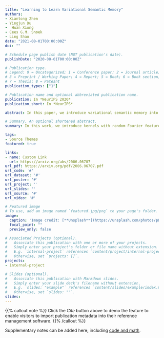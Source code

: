 ```yaml
---
title: "Learning to Learn Variational Semantic Memory"
authors:
- Xiantong Zhen
- Yingjun Du 
-  Huan Xiong
- Cees G.M. Snoek
- Ling Shao
date: "2021-08-01T00:00:00Z"
doi: ""

# Schedule page publish date (NOT publication's date).
publishDate: "2020-08-01T00:00:00Z"

# Publication type.
# Legend: 0 = Uncategorized; 1 = Conference paper; 2 = Journal article;
# 3 = Preprint / Working Paper; 4 = Report; 5 = Book; 6 = Book section;
# 7 = Thesis; 8 = Pateant
publication_types: ["1"]

# Publication name and optional abbreviated publication name.
publication: In *NeurIPS 2020*
publication_short: In *NeurIPS*

abstract: In this paper, we introduce variational semantic memory into meta-learning to acquire long-term knowledge for few-shot learning. The variational semantic memory accrues and stores semantic information for the probabilistic inference of class prototypes in a hierarchical Bayesian framework. The semantic memory is grown from scratch and gradually consolidated by absorbing information from tasks it experiences. By doing so, it is able to accumulate long-term, general knowledge that enables it to learn new concepts of objects. We formulate memory recall as the variational inference of a latent memory variable from addressed contents, which offers a principled way to adapt the knowledge to individual tasks. Our variational semantic memory, as a new long-term memory module, confers principled recall and update mechanisms that enable semantic information to be efficiently accrued and adapted for few-shot learning. Experiments demonstrate that the probabilistic modelling of prototypes achieves a more informative representation of object classes compared to deterministic vectors. The consistent new state-of-the-art performance on four benchmarks shows the benefit of variational semantic memory in boosting few-shot recognition.

# Summary. An optional shortened abstract.
summary: In this work, we introduce kernels with random Fourier features in the meta-learning framework to leverage their strong few-shot learning ability. 

tags:
- Source Themes
featured: true

links:
- name: Custom Link
  url: https://arxiv.org/abs/2006.06707
url_pdf: https://arxiv.org/pdf/2006.06707.pdf
url_code: '#'
url_dataset: '#'
url_poster: '#'
url_project: ''
url_slides: ''
url_source: '#'
url_video: '#'

# Featured image
# To use, add an image named `featured.jpg/png` to your page's folder. 
image:
  caption: 'Image credit: [**Unsplash**](https://unsplash.com/photos/pLCdAaMFLTE)'
  focal_point: ""
  preview_only: false

# Associated Projects (optional).
#   Associate this publication with one or more of your projects.
#   Simply enter your project's folder or file name without extension.
#   E.g. `internal-project` references `content/project/internal-project/index.md`.
#   Otherwise, set `projects: []`.
projects:
- internal-project

# Slides (optional).
#   Associate this publication with Markdown slides.
#   Simply enter your slide deck's filename without extension.
#   E.g. `slides: "example"` references `content/slides/example/index.md`.
#   Otherwise, set `slides: ""`.
slides:
---
```


{{% callout note %}}
Click the *Cite* button above to demo the feature to enable visitors to import publication metadata into their reference management software.
{{% /callout %}}

Supplementary notes can be added here, including [code and math](https://sourcethemes.com/academic/docs/writing-markdown-latex/).
